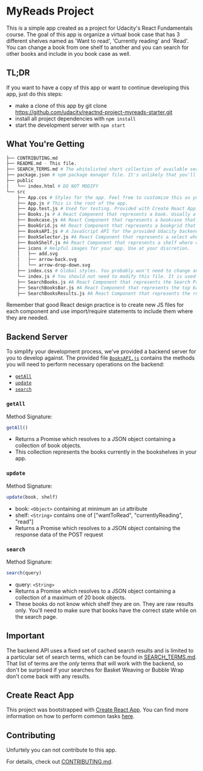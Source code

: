 # MyReads Project

This is a simple app created as a project for Udacity's React Fundamentals course. The goal of this app is organize a virtual book case that has 3 different shelves named as 'Want to read', 'Currently reading' and 'Read'. You can change a book from one shelf to another and you can search for other books and include in you book case as well.

## TL;DR

If you want to have a copy of this app or want to continue developing this app, just do this steps:

* make a clone of this app by git clone https://github.com/udacity/reactnd-project-myreads-starter.git
* install all project dependencies with `npm install`
* start the development server with `npm start`

## What You're Getting
```bash
├── CONTRIBUTING.md
├── README.md - This file.
├── SEARCH_TERMS.md # The whitelisted short collection of available search terms for you to use with your app.
├── package.json # npm package manager file. It's unlikely that you'll need to modify this.
├── public
│   └── index.html # DO NOT MODIFY
└── src
    ├── App.css # Styles for the app. Feel free to customize this as you desire.
    ├── App.js # This is the root of the app.
    ├── App.test.js # Used for testing. Provided with Create React App. Testing is encouraged, but not required.
    ├── Books.js # A React Component that represents a book. Usually a book sits on a shelf
    ├── Bookcase.js #A React Component that represents a bookcase that has one or more shelves.
    ├── BookGrid.js #A React Component that represents a bookgrid that has one or more books. That component was created to better reutilization of code.
    ├── BooksAPI.js # A JavaScript API for the provided Udacity backend. Instructions for the methods are below.
    ├── BookSelector.js #A React Component that represents a select when the user can choose the destination shelf to that specific book.
    ├── BookShelf.js #A React Component that represents a shelf where one or more books sits on.
    ├── icons # Helpful images for your app. Use at your discretion.
    │   ├── add.svg
    │   ├── arrow-back.svg
    │   └── arrow-drop-down.svg
    ├── index.css # Global styles. You probably won't need to change anything here.
    └── index.js # You should not need to modify this file. It is used for DOM rendering only.
    ├── SearchBooks.js #A React Component that represents the Search Page.
    ├── SearchBooksBar.js #A React Component that represents the top bar on Search Page
    ├── SearchBooksResults.js #A React Component that represents the result of search on Search Page
```

Remember that good React design practice is to create new JS files for each component and use import/require statements to include them where they are needed.

## Backend Server

To simplify your development process, we've provided a backend server for you to develop against. The provided file [`BooksAPI.js`](src/BooksAPI.js) contains the methods you will need to perform necessary operations on the backend:

* [`getAll`](#getall)
* [`update`](#update)
* [`search`](#search)

### `getAll`

Method Signature:

```js
getAll()
```

* Returns a Promise which resolves to a JSON object containing a collection of book objects.
* This collection represents the books currently in the bookshelves in your app.

### `update`

Method Signature:

```js
update(book, shelf)
```

* book: `<Object>` containing at minimum an `id` attribute
* shelf: `<String>` contains one of ["wantToRead", "currentlyReading", "read"]
* Returns a Promise which resolves to a JSON object containing the response data of the POST request

### `search`

Method Signature:

```js
search(query)
```

* query: `<String>`
* Returns a Promise which resolves to a JSON object containing a collection of a maximum of 20 book objects.
* These books do not know which shelf they are on. They are raw results only. You'll need to make sure that books have the correct state while on the search page.

## Important
The backend API uses a fixed set of cached search results and is limited to a particular set of search terms, which can be found in [SEARCH_TERMS.md](SEARCH_TERMS.md). That list of terms are the _only_ terms that will work with the backend, so don't be surprised if your searches for Basket Weaving or Bubble Wrap don't come back with any results.

## Create React App

This project was bootstrapped with [Create React App](https://github.com/facebookincubator/create-react-app). You can find more information on how to perform common tasks [here](https://github.com/facebookincubator/create-react-app/blob/master/packages/react-scripts/template/README.md).

## Contributing

Unfurtely you can not contribute to this app.

For details, check out [CONTRIBUTING.md](CONTRIBUTING.md).
